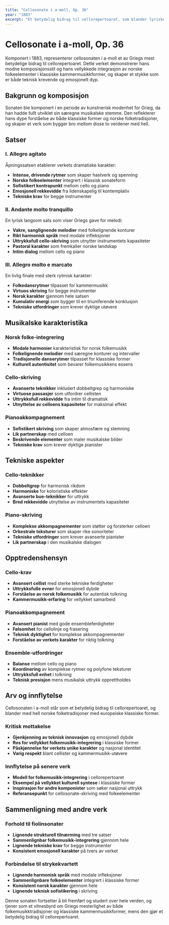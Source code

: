 ```yaml
---
title: "Cellosonate i a-moll, Op. 36"
year: "1883"
excerpt: "Et betydelig bidrag til cellorepertoaret, som blander lyriske melodier med norske folkeinnflytelser."
---
```


# Cellosonate i a-moll, Op. 36

Komponert i 1883, representerer cellosonaten i a-moll et av Griegs mest betydelige bidrag til cellorepertoaret. Dette verket demonstrerer hans modne komposisjonsstil og hans vellykkede integrasjon av norske folkeelementer i klassiske kammermusikkformer, og skaper et stykke som er både teknisk krevende og emosjonelt dyp.

## Bakgrunn og komposisjon

Sonaten ble komponert i en periode av kunstnerisk modenhet for Grieg, da han hadde fullt utviklet sin særegne musikalske stemme. Den reflekterer hans dype forståelse av både klassiske former og norske folketradisjoner, og skaper et verk som bygger bro mellom disse to verdener med hell.

## Satser

### I. Allegro agitato
Åpningssatsen etablerer verkets dramatiske karakter:
- **Intense, drivende rytmer** som skaper hastverk og spenning
- **Norske folkeelementer** integrert i klassisk sonateform
- **Sofistikert kontrapunkt** mellom cello og piano
- **Emosjonell rekkevidde** fra lidenskapelig til kontemplativ
- **Tekniske krav** for begge instrumenter

### II. Andante molto tranquillo
En lyrisk langsom sats som viser Griegs gave for melodi:
- **Vakre, sanglignende melodier** med folkelignende konturer
- **Rikt harmonisk språk** med modale infleksjoner
- **Uttrykksfull cello-skriving** som utnytter instrumentets kapasiteter
- **Pastoral karakter** som fremkaller norske landskap
- **Intim dialog** mellom cello og piano

### III. Allegro molto e marcato
En livlig finale med sterk rytmisk karakter:
- **Folkedansrytmer** tilpasset for kammermusikk
- **Virtuos skriving** for begge instrumenter
- **Norsk karakter** gjennom hele satsen
- **Kumulativ energi** som bygger til en triumferende konklusjon
- **Tekniske utfordringer** som krever dyktige utøvere

## Musikalske karakteristika

### Norsk folke-integrering
- **Modale harmonier** karakteristisk for norsk folkemusikk
- **Folkelignende melodier** med særegne konturer og intervaller
- **Tradisjonelle danserytmer** tilpasset for klassiske former
- **Kulturell autentisitet** som bevarer folkemusikkens essens

### Cello-skriving
- **Avanserte teknikker** inkludert dobbeltgrep og harmoniske
- **Virtuose passasjer** som utfordrer cellisten
- **Uttrykksfull rekkevidde** fra intim til dramatisk
- **Utnyttelse av celloens kapasiteter** for maksimal effekt

### Pianoakkompagnement
- **Sofistikert skriving** som skaper atmosfære og stemning
- **Lik partnerskap** med celloen
- **Beskrivende elementer** som maler musikalske bilder
- **Tekniske krav** som krever dyktige pianister

## Tekniske aspekter

### Cello-teknikker
- **Dobbeltgrep** for harmonisk rikdom
- **Harmoniske** for koloristiske effekter
- **Avanserte bue-teknikker** for uttrykk
- **Bred rekkevidde** utnyttelse av instrumentets kapasiteter

### Piano-skriving
- **Komplekse akkompagnementer** som støtter og forsterker celloen
- **Orkestrale teksturer** som skaper rike sonoriteter
- **Tekniske utfordringer** som krever avanserte pianister
- **Lik partnerskap** i den musikalske dialogen

## Opptredenshensyn

### Cello-krav
- **Avansert cellist** med sterke tekniske ferdigheter
- **Uttrykksfulle evner** for emosjonell dybde
- **Forståelse av norsk folkemusikk** for autentisk tolkning
- **Kammermusikk-erfaring** for vellykket samarbeid

### Pianoakkompagnement
- **Avansert pianist** med gode ensembleferdigheter
- **Følsomhet** for cellolinje og frasering
- **Teknisk dyktighet** for komplekse akkompagnementer
- **Forståelse av verkets karakter** for riktig tolkning

### Ensemble-utfordringer
- **Balanse** mellom cello og piano
- **Koordinering** av komplekse rytmer og polyfone teksturer
- **Uttrykksfull enhet** i tolkning
- **Teknisk presisjon** mens musikalsk uttrykk opprettholdes

## Arv og innflytelse

Cellosonaten i a-moll står som et betydelig bidrag til cellorepertoaret, og blander med hell norske folketradisjoner med europeiske klassiske former.

### Kritisk mottakelse
- **Gjenkjenning av teknisk innovasjon** og emosjonell dybde
- **Ros for vellykket folkemusikk-integrering** i klassiske former
- **Påskjønnelse for verkets unike karakter** og nasjonal identitet
- **Varig respekt** blant cellister og kammermusikk-utøvere

### Innflytelse på senere verk
- **Modell for folkemusikk-integrering** i cellorepertoaret
- **Eksempel på vellykket kulturell syntese** i klassiske former
- **Inspirasjon for andre komponister** som søker nasjonal uttrykk
- **Referansepunkt** for cellosonate-skriving med folkeelementer

## Sammenligning med andre verk

### Forhold til fiolinsonater
- **Lignende strukturell tilnærming** med tre satser
- **Sammenlignbar folkemusikk-integrering** gjennom hele
- **Lignende tekniske krav** for begge instrumenter
- **Konsistent emosjonell karakter** på tvers av verket

### Forbindelse til strykekvartett
- **Lignende harmonisk språk** med modale infleksjoner
- **Sammenlignbare folkeelementer** integrert i klassiske former
- **Konsistent norsk karakter** gjennom hele
- **Lignende teknisk sofistikering** i skriving

Denne sonaten fortsetter å bli fremført og studert over hele verden, og tjener som et vitnesbyrd om Griegs mesterlighet av både folkemusikktradisjoner og klassiske kammermusikkformer, mens den gjør et betydelig bidrag til cellorepertoaret.
